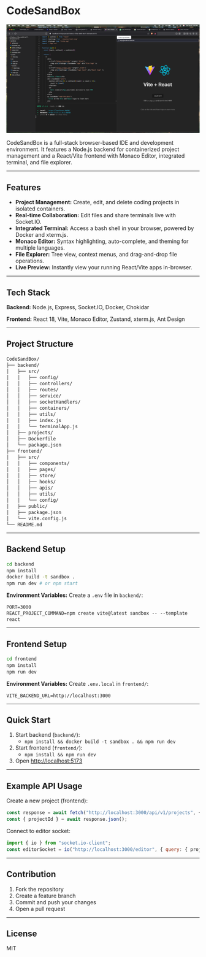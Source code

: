 # CodeSandBox

![App Screenshot](frontend/public/Screenshot2.png)

CodeSandBox is a full-stack browser-based IDE and development environment. It features a Node.js backend for containerized project management and a React/Vite frontend with Monaco Editor, integrated terminal, and file explorer.

---

## Features

-   **Project Management:** Create, edit, and delete coding projects in isolated containers.
-   **Real-time Collaboration:** Edit files and share terminals live with Socket.IO.
-   **Integrated Terminal:** Access a bash shell in your browser, powered by Docker and xterm.js.
-   **Monaco Editor:** Syntax highlighting, auto-complete, and theming for multiple languages.
-   **File Explorer:** Tree view, context menus, and drag-and-drop file operations.
-   **Live Preview:** Instantly view your running React/Vite apps in-browser.

---

## Tech Stack

**Backend:** Node.js, Express, Socket.IO, Docker, Chokidar

**Frontend:** React 18, Vite, Monaco Editor, Zustand, xterm.js, Ant Design

---

## Project Structure

```
CodeSandBox/
├── backend/
│   ├── src/
│   │   ├── config/
│   │   ├── controllers/
│   │   ├── routes/
│   │   ├── service/
│   │   ├── socketHandlers/
│   │   ├── containers/
│   │   ├── utils/
│   │   ├── index.js
│   │   └── terminalApp.js
│   ├── projects/
│   ├── Dockerfile
│   └── package.json
├── frontend/
│   ├── src/
│   │   ├── components/
│   │   ├── pages/
│   │   ├── store/
│   │   ├── hooks/
│   │   ├── apis/
│   │   ├── utils/
│   │   └── config/
│   ├── public/
│   ├── package.json
│   └── vite.config.js
└── README.md
```

---

## Backend Setup

```bash
cd backend
npm install
docker build -t sandbox .
npm run dev # or npm start
```

**Environment Variables:**
Create a `.env` file in `backend/`:

```
PORT=3000
REACT_PROJECT_COMMAND=npm create vite@latest sandbox -- --template react
```

---

## Frontend Setup

```bash
cd frontend
npm install
npm run dev
```

**Environment Variables:**
Create `.env.local` in `frontend/`:

```
VITE_BACKEND_URL=http://localhost:3000
```

---

## Quick Start

1. Start backend (`backend/`):
    - `npm install && docker build -t sandbox . && npm run dev`
2. Start frontend (`frontend/`):
    - `npm install && npm run dev`
3. Open [http://localhost:5173](http://localhost:5173)

---

## Example API Usage

Create a new project (frontend):

```js
const response = await fetch("http://localhost:3000/api/v1/projects", { method: "POST" });
const { projectId } = await response.json();
```

Connect to editor socket:

```js
import { io } from "socket.io-client";
const editorSocket = io("http://localhost:3000/editor", { query: { projectId } });
```

---

## Contribution

1. Fork the repository
2. Create a feature branch
3. Commit and push your changes
4. Open a pull request

---

## License

MIT
